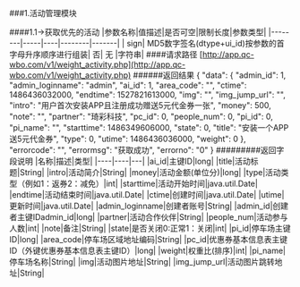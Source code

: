###1.活动管理模块

####1.1->获取优先的活动
|参数名称|值描述|是否可空|限制长度|参数类型|
|--------|-----|----|--------|-------|
| sign| MD5数字签名(dtype+ui_id)按参数的首字母升序顺序进行组装| 否| 无 |字符串|
####请求路径
[http://app.qc-wbo.com/v1/weight_activity.php](http://app.qc-wbo.com/v1/weight_activity.php)
######返回结果
    {
        "data": {
            "admin_id": 1,
            "admin_loginname": "admin",
            "ai_id": 1,
            "area_code": "",
            "ctime": 1486436032000,
            "endtime": 1527821613000,
            "img": "",
            "img_jump_url": "",
            "intro": "用户首次安装APP且注册成功赠送5元代金券一张",
            "money": 500,
            "note": "",
            "partner": "琦彩科技",
            "pc_id": 0,
            "people_num": 0,
            "pi_id": 0,
            "pi_name": "",
            "starttime": 1486349606000,
            "state": 0,
            "title": "安装一个APP送5元代金券",
            "type": 0,
            "utime": 1486436036000,
            "weight": 0
        },
        "errorcode": "",
        "errormsg": "获取成功",
        "errorno": "0"
    }
#########返回字段说明
|名称|描述|类型|
|----|----|---|
|ai_id|主键ID|long|
|title|活动标题|String|
|intro|活动简介|String|
|money|活动金额(单位分)|long|
|type|活动类型（例如1：返券2：减免）|int|
|starttime|活动开始时间|java.util.Date|
|endtime|活动结束时间|java.util.Date|
|ctime|创建时间|java.util.Date|
|utime|更新时间|java.util.Date|
|admin_loginname|创建者账号|String|
|admin_id|创建者主键IDadmin_id|long|
|partner|活动合作伙伴|String|
|people_num|活动参与人数|int|
|note|备注|String|
|state|是否关闭0:正常1：关闭|int|
|pi_id|停车场主键ID|long|
|area_code|停车场区域地址编码|String|
|pc_id|优惠券基本信息表主键ID（外键优惠券基本信息表主键ID）|long|
|weight|权重比(排序)|int|
|pi_name|停车场名称|String|
|img|活动图片地址|String|
|img_jump_url|活动图片跳转地址|String|






